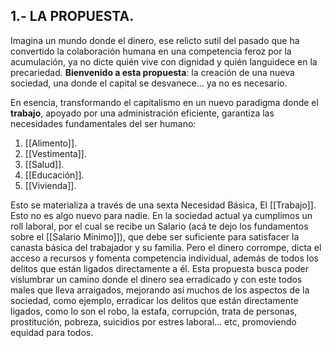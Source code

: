 ## 1.- LA PROPUESTA.
Imagina un mundo donde el dinero, ese relicto sutil del pasado que ha convertido la colaboración humana en una competencia feroz por la acumulación, ya no dicte quién vive con dignidad y quién languidece en la precariedad. **Bienvenido a esta propuesta**: la creación de una nueva sociedad, una donde el capital se desvanece... ya no es necesario.

En esencia, transformando el capitalismo en un nuevo paradigma donde el **trabajo**, apoyado por una administración eficiente, garantiza las necesidades fundamentales del ser humano: 

1. [[Alimento]].
2. [[Vestimenta]].
3. [[Salud]].
4. [[Educación]].
5. [[Vivienda]].

Esto se materializa a través de una sexta Necesidad Básica, El [[Trabajo]]. Esto no es algo nuevo para nadie. En la sociedad actual ya cumplimos un roll laboral, por el cual se recibe un Salario (acá te dejo los fundamentos sobre el [[Salario Mínimo]]), que debe ser suficiente para satisfacer la canasta básica del trabajador y su familia. Pero el dinero corrompe, dicta el acceso a recursos y fomenta competencia individual, además de todos los delitos que están ligados directamente a él. 
Esta propuesta busca poder vislumbrar un camino donde el dinero sea erradicado y con este todos males que lleva arraigados, mejorando así muchos de los aspectos de la sociedad, como ejemplo, erradicar los delitos que están directamente ligados, como lo son el robo, la estafa, corrupción, trata de personas, prostitución, pobreza, suicidios por estres laboral... etc, promoviendo equidad para todos.
